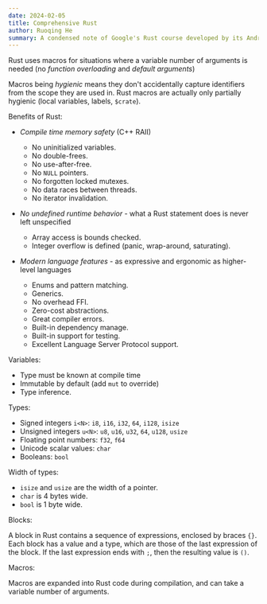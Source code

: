 ```yaml
---
date: 2024-02-05
title: Comprehensive Rust
author: Ruoqing He
summary: A condensed note of Google's Rust course developed by its Android team. Noted for describing the benefits/advantages of learning Rust and its illuminating concepts.
---
```


Rust uses macros for situations where a variable number of arguments is needed (no *function overloading* and *default arguments*)

Macros being *hygienic* means they don't accidentally capture identifiers from the scope they are used in. Rust macros are actually only partially hygienic (local variables, labels, `$crate`).

Benefits of Rust:

- *Compile time memory safety* (C++ RAII)
  - No uninitialized variables.
  - No double-frees.
  - No use-after-free.
  - No `NULL` pointers.
  - No forgotten locked mutexes.
  - No data races between threads.
  - No iterator invalidation.

- *No undefined runtime behavior* - what a Rust statement does is never left unspecified
  - Array access is bounds checked.
  - Integer overflow is defined (panic, wrap-around, saturating).

- *Modern language features* - as expressive and ergonomic as higher-level languages
  - Enums and pattern matching.
  - Generics.
  - No overhead FFI.
  - Zero-cost abstractions.
  - Great compiler errors.
  - Built-in dependency manage.
  - Built-in support for testing.
  - Excellent Language Server Protocol support.

Variables:

- Type must be known at compile time
- Immutable by default (add `mut` to override) 
- Type inference.

Types:

- Signed integers `i<N>`: `i8`, `i16`, `i32`, `64`, `i128`, `isize`
- Unsigned integers `u<N>`: `u8`, `u16`, `u32`, `64`, `u128`, `usize`
- Floating point numbers: `f32`, `f64`
- Unicode scalar values: `char`
- Booleans: `bool`

Width of types:

- `isize` and `usize` are the width of a pointer.
- `char` is 4 bytes wide.
- `bool` is 1 byte wide.

Blocks:

A block in Rust contains a sequence of expressions, enclosed by braces `{}`. Each block has a value and a type, which are those of the last expression of the block. If the last expression ends with `;`, then the resulting value is `()`.

Macros:

Macros are expanded into Rust code during compilation, and can take a variable number of arguments.